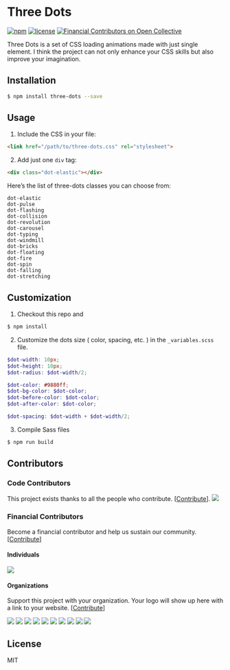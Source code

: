 # Three Dots

[![npm](https://img.shields.io/npm/v/three-dots.svg)](https://www.npmjs.com/package/three-dots)
[![license](https://img.shields.io/github/license/mashape/apistatus.svg)](https://github.com/nzbin/three-dots)
[![Financial Contributors on Open Collective](https://opencollective.com/three-dots/all/badge.svg?label=financial+contributors)](https://opencollective.com/three-dots) 

Three Dots is a set of CSS loading animations made with just single element. I think the project can not only enhance your CSS skills but also improve your imagination.

## Installation

```sh
$ npm install three-dots --save
```

## Usage

1. Include the CSS in your file:

```html
<link href="/path/to/three-dots.css" rel="stylesheet">
```

2. Add just one `div` tag:

```html
<div class="dot-elastic"></div>
```

Here’s the list of three-dots classes you can choose from:

```
dot-elastic
dot-pulse
dot-flashing
dot-collision
dot-revolution
dot-carousel
dot-typing
dot-windmill
dot-bricks
dot-floating
dot-fire
dot-spin
dot-falling
dot-stretching
```

## Customization

1. Checkout this repo and

```bash
$ npm install
```

2. Customize the dots size ( color, spacing, etc. ) in the `_variables.scss` file.

```scss
$dot-width: 10px;
$dot-height: 10px;
$dot-radius: $dot-width/2;

$dot-color: #9880ff;
$dot-bg-color: $dot-color;
$dot-before-color: $dot-color;
$dot-after-color: $dot-color;

$dot-spacing: $dot-width + $dot-width/2;
```

3. Compile Sass files

```bash
$ npm run build
```

## Contributors

### Code Contributors

This project exists thanks to all the people who contribute. [[Contribute](CONTRIBUTING.md)].
<a href="https://github.com/nzbin/three-dots/graphs/contributors"><img src="https://opencollective.com/three-dots/contributors.svg?width=890&button=false" /></a>

### Financial Contributors

Become a financial contributor and help us sustain our community. [[Contribute](https://opencollective.com/three-dots/contribute)]

#### Individuals

<a href="https://opencollective.com/three-dots"><img src="https://opencollective.com/three-dots/individuals.svg?width=890"></a>

#### Organizations

Support this project with your organization. Your logo will show up here with a link to your website. [[Contribute](https://opencollective.com/three-dots/contribute)]

<a href="https://opencollective.com/three-dots/organization/0/website"><img src="https://opencollective.com/three-dots/organization/0/avatar.svg"></a>
<a href="https://opencollective.com/three-dots/organization/1/website"><img src="https://opencollective.com/three-dots/organization/1/avatar.svg"></a>
<a href="https://opencollective.com/three-dots/organization/2/website"><img src="https://opencollective.com/three-dots/organization/2/avatar.svg"></a>
<a href="https://opencollective.com/three-dots/organization/3/website"><img src="https://opencollective.com/three-dots/organization/3/avatar.svg"></a>
<a href="https://opencollective.com/three-dots/organization/4/website"><img src="https://opencollective.com/three-dots/organization/4/avatar.svg"></a>
<a href="https://opencollective.com/three-dots/organization/5/website"><img src="https://opencollective.com/three-dots/organization/5/avatar.svg"></a>
<a href="https://opencollective.com/three-dots/organization/6/website"><img src="https://opencollective.com/three-dots/organization/6/avatar.svg"></a>
<a href="https://opencollective.com/three-dots/organization/7/website"><img src="https://opencollective.com/three-dots/organization/7/avatar.svg"></a>
<a href="https://opencollective.com/three-dots/organization/8/website"><img src="https://opencollective.com/three-dots/organization/8/avatar.svg"></a>
<a href="https://opencollective.com/three-dots/organization/9/website"><img src="https://opencollective.com/three-dots/organization/9/avatar.svg"></a>

## License

MIT
